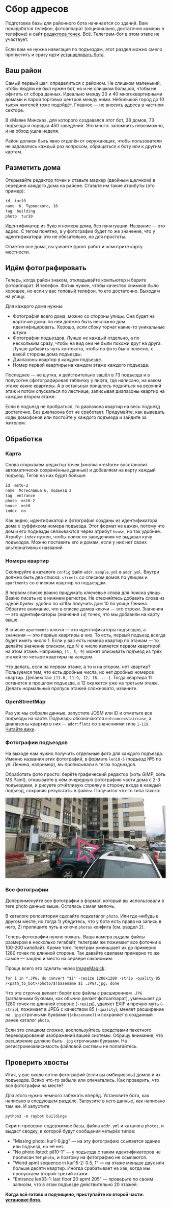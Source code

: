 # Сбор адресов

Подготовка базы для районного бота начинается со зданий. Вам понадобятся
телефон, фотоаппарат (опционально, достаточно камеры в телефоне) и сайт
[редактора точек](https://zverik.github.io/point_ed/). Всё. Телеграм-бот
в этом этапе не участвует.

Если вам не нужна навигация по подъездам, этот раздел можно смело пропустить
и сразу идти [устанавливать бота](2-install.md).

## Ваш район

Самый первый шаг: определиться с районом. Не слишком маленький, чтобы людям
не был нужен бот, но и не слишком большой, чтобы не офигеть от сбора данных.
Идеально между 20 и 40 многоквартирными домами и парой торговых центров между
ними. Небольшой город до 10 тысяч жителей тоже подойдёт. Главное — не вносить
адреса в частном секторе.

В «Маяке Минска», для которого создавался этот бот, 38 домов, 73 подъезда и
порядка 450 заведений. Это много: запомнить невозможно, и на обход ушла неделя.

Район должен быть явно отделён от окружающих, чтобы пользователи не задавались
каждый раз вопросом, обращаться к боту или к другим картам.

## Разметить дома

Открывайте редактор точек и ставьте маркер (двойным щелчком) в середине каждого
дома на районе. Ставьте им такие атрибуты (это пример):

```
id  tur10
name  К. Туровского, 10
tag  building
photo  tur10
```

Идентификатор из букв и номера дома, без пунктуации. Название — это адрес. С тегом
понятно, а у фотографии будет то же значение, что у идентификатора: это не обязательно,
но для простоты.

Отметив все дома, вы узнаете фронт работ и осмотрите карту местности.

## Идём фотографировать

Теперь, когда район знаком, откладывайте компьютер и берите фотоаппарат. И телефон.
Фотик нужен, чтобы качество снимков было хорошее, но если у вас топовый телефон, то
его достаточно. Выходим на улицу.

Для каждого дома нужны:

- Фотография всего дома, можно со стороны улицы. Она будет на карточке дома: по ней
  должно быть несложно дом идентифицировать. Хорошо, если сбоку торчат какие-то уникальные
  штуки.
- Фотографии подъездов. Лучше не каждый отдельно, а по нескольким сразу, чтобы на вид
  они не были похожи друг на друга. Лучше добавить чуть контекста, чтобы по фото было
  понятно, с какой стороны дома подъезды.
- Диапазоны квартир в каждом подъезде.
- Номер первой квартиры на каждом этаже каждого подъезда.

Последнее — не шутка, я действительно зашёл в 73 подъезда и в полусотне сфотографировал
табличку у лифта, где написано, на каком этаже какие квартиры. А в остальных пришлось
подняться на верхний этаж и потом спускаться по лестнице, записывая диапазоны квартир
на каждом втором этаже.

Если в подъезд не пробраться, то диапазона квартир на весь
подъезд достаточно. Без диапазона бот не сработает. Придумайте, как выведать коды домофонов
или постойте у каждого подъезда и зайдите за жителем.

## Обработка

### Карта

Снова открываем редактор точек (кнопка «restore» восстановит автоматически сохранённые
данные) и добавляем на карту каждый подъезд. Тегов на них будет больше:

```
id  mst6-2
name  Мстиславца 6, подъезд 2
tag  entrance
photo  mst6-2
house  mst6
index  no
```

Как видно, идентификатор и фотография созданы из идентификатора дома с суффиксом номера
подъезда. Этот формат не важен, потому что дом и его подъезды связываются через атрибут
`house`, но так удобнее. Атрибут `index` нужен, чтобы поиск по заведениям не выдавал
кучу подъездов. Можно поставить его и домам, если у них нет своих альтернативных названий.

### Номера квартир

Скопируйте в каталоге `config` файл `addr.sample.yml` в `addr.yml`. Внутри должно быть
два списка: `streets` со списком домов по улицам и `apartments` со списком квартир
по подъездам.

В первом списке важно придумать ключевые слова для поиска улицы. Важно писать их в нижнем
регистре. Не стесняйтесь добавить слова из одной буквы: удобно по «л10» получить дом 10
по улице Ленина. Обратите внимание, что в списке домов ключи — это строки. Значения —
это идентификаторы (значения `id`) точек, что мы добавили на карту выше.

В списке `apartments` ключи — это идентификаторы подъездов, а значения — это первые
квартиры в них. То есть, первый подъезд всегда будет иметь число 1. Если у вас есть
номера квартир по этажам — то делайте значение списком, где N-е число является
первом квартирой на этом этаже. Например, `[1, 5, 9]` может описывать подъезд из
трёх этажей по четыре квартиры на каждом.

Что делать, если на первом этаже, а то и на втором, нет квартир? Пользуемся тем, что
есть дробные числа, но нет дробных номеров квартир. Делаем так: `[11.8, 11.9, 12, 16, ...]`.
Тогда квартира 11 останется в прошлом подъезде, а 12 окажется уже на третьем этаже.
Делать нормальный пропуск этажей сложновато, извините.

### OpenStreetMap

Раз уж мы собрали данные, запустите JOSM или iD и отметьте все подъезды на карте.
Подъезды обозначаются `entrance=staircase`, а диапазоны квартир в них — `addr:flats` со
значениями типа `1-119`. [Читайте вики](https://wiki.openstreetmap.org/wiki/RU:Key:addr:flats).

### Фотографии подъездов

На выходе нам нужно получить отдельные фото для каждого подъезда. Именно
названия этих фотографий, в формате `len10-5` (подъезд №5 по ул. Ленина, например),
вы прописывали в тегах подъездов.

Обработать фото просто: берёте графический редактор (хоть GIMP, хоть MS Paint),
открываете в нём очередную фотографию части дома с 2-3 подъездами, и рисуете
отчётливую стрелку в сторону входа в каждый подъезд, сохраняя результаты в файлы.
Получится что-то типа такого:

![Пример фотографии подъездов со стрелкой](entrance.jpg)

### Все фотографии

Допереименуйте все фотографии в формат, который вы использовали в теге photo данных
выше. Осталась самая мелочь.

В каталоге репозитория сделайте подкаталог `photo`. Или где-нибудь в другом месте,
но тогда 1) убедитесь, что у бота есть права на запись в него, 2) пропишите путь
в ключе `photos` конфига (см. раздел 2).

Теперь фотографии нужно пожать. Ваша камера выдала файлы размером в несколько
гигабайт, телеграм же пожимает все фоточки в 100-200 килобайт. Кроме того, телеграм
уменьшает их до примерно 1280 точек по длинной стороне. Так давайте сделаем
примерно то же самое — заодно и место на сервере сэкономим.

Проще всего это сделать через [ImageMagick](https://ru.wikipedia.org/wiki/ImageMagick):

    for i in *.JPG; do convert "$i" -resize 1280x1280 -strip -quality 85 /<path_to_bot>/photo/$(basename $i .JPG).jpg; done

Что эта строчка делает: берёт все файлы с расширением `.JPG` (заглавными буквами, как
обычно делает фотоаппарат), уменьшает до 1280 точек по длинной стороне (`-resize`),
удаляет EXIF и прочую муть (`-strip`), пожимает в JPEG с качеством 85 (`-quality`),
меняет расширение на `.jpg` строчными буквами (`$(basename)`) и сохраняет
в созданный ранее каталог `photo`.

Если это слишком сложно, воспользуйтесь средствами пакетного перекодирования
изображений вашей системы. Обращу внимание, что расширение должно быть `.jpg`
строчными буквами. На регистронезависимость файловой системы не полагайтесь.

## Проверить хвосты

Итак, у вас около сотни фотографий (если вы амбициозны) домов и их подъездов.
Всяко что-то забыли или опечатались. Как проверить, что все фотографии на
месте?

Для этого нужно немного забежать вперёд. Установите бота, как написано
в следующем разделе. Загрузите в него данные, как написано там же. И запустите

    python3 -m raybot buildings

Скрипт проверит содержимое базы, файла `addr.yml` и каталога `photos`, и выдаст
сводку, в которой будут сообщения четырёх типов:

* "Missing photo: kur1-6.jpg" — на эту фотографию ссылается здание или подъезд,
  но её нет.
* "No photo listed: pil10-1" — у подъезда с таким идентификаторов не прописан
  тег `photo`, и поэтому на фотографию не ссылаются.
* "Weird apmt sequence in kur15-2: 0.5, 1" — на этаже меньше двух или больше
  десяти квартир. Иногда срабатывает на хак, когда мы пропускаем второй-третий
  этажи.
* "Entrance len33-1: last floor 20 apmt 205" — проверьте по своим записям,
  что в этом подъезде действительно 20 этажей.

**Когда всё готово и подчищено, приступайте ко второй части: [установке бота](2-install.md).**

